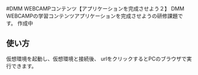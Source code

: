 #DMM WEBCAMPコンテンツ【アプリケーションを完成させよう２】
DMM WEBCAMPの学習コンテンツアプリケーションを完成させようの研修課題です。
作成中
## 使い方
仮想環境を起動し、仮想環境と接続後、
urlをクリックするとPCのブラウザで実行できます。